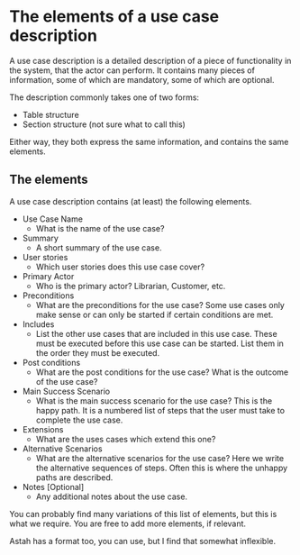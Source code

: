 # The elements of a use case description

A use case description is a detailed description of a piece of functionality in the system, that the actor can perform. It contains many pieces of information, some of which are mandatory, some of which are optional.

The description commonly takes one of two forms:

- Table structure
- Section structure (not sure what to call this)

Either way, they both express the same information, and contains the same elements.

## The elements

A use case description contains (at least) the following elements.

- Use Case Name
  - What is the name of the use case?
- Summary
  - A short summary of the use case.
- User stories
  - Which user stories does this use case cover?
- Primary Actor
  - Who is the primary actor? Librarian, Customer, etc.
- Preconditions
  - What are the preconditions for the use case? Some use cases only make sense or can only be started if certain conditions are met.
- Includes
  - List the other use cases that are included in this use case. These must be executed before this use case can be started. List them in the order they must be executed.
- Post conditions
  - What are the post conditions for the use case? What is the outcome of the use case?
- Main Success Scenario
  - What is the main success scenario for the use case? This is the happy path. It is a numbered list of steps that the user must take to complete the use case.
- Extensions
  - What are the uses cases which extend this one?
- Alternative Scenarios
  - What are the alternative scenarios for the use case? Here we write the alternative sequences of steps. Often this is where the unhappy paths are described.
- Notes [Optional]
  - Any additional notes about the use case. 


You can probably find many variations of this list of elements, but this is what we require. You are free to add more elements, if relevant.

Astah has a format too, you can use, but I find that somewhat inflexible.